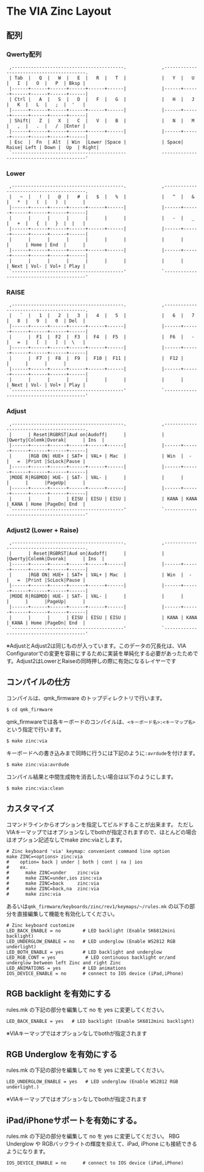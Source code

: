 # The VIA Zinc Layout
## 配列

### Qwerty配列

```
 ,-----------------------------------------.             ,-----------------------------------------.
 | Tab  |   Q  |   W  |   E  |   R  |   T  |             |   Y  |   U  |   I  |   O  |   P  | Bksp |
 |------+------+------+------+------+------|             |------+------+------+------+------+------|
 | Ctrl |   A  |   S  |   D  |   F  |   G  |             |   H  |   J  |   K  |   L  |   ;  |  '   |
 |------+------+------+------+------+------|             |------+------+------+------+------+------|
 | Shift|   Z  |   X  |   C  |   V  |   B  |             |   N  |   M  |   ,  |   .  |   /  |Enter |
 |------+------+------+------+------+------|             |------+------+------+------+------+------|
 | Esc  |  Fn  | Alt  | Win  |Lower |Space |             | Space| Raise| Left | Down |  Up  | Right|
 `------------------------------------------             ------------------------------------------'
```

 ### Lower
```
 ,-----------------------------------------.             ,-----------------------------------------.
 |   ~  |   !  |   @  |   #  |   $  |   %  |             |   ^  |   &  |   *  |   (  |   )  |      |
 |------+------+------+------+------+------|             |------+------+------+------+------+------|
 |      |      |      |      |      |      |             |   -  |   _  |   +  |   {  |   }  |  |   |
 |------+------+------+------+------+------|             |------+------+------+------+------+------|
 |      |      |      |      |      |      |             |      |      |      | Home | End  |      |
 |------+------+------+------+------+------|             |------+------+------+------+------+------|
 |      |      |      |      |      |      |             |      |      | Next | Vol- | Vol+ | Play |
 `-----------------------------------------'             `-----------------------------------------'
```

### RAISE
```
 ,-----------------------------------------.             ,-----------------------------------------.
 |   `  |   1  |   2  |   3  |   4  |   5  |             |   6  |   7  |   8  |   9  |   0  | Del  |
 |------+------+------+------+------+------|             |------+------+------+------+------+------|
 |      |  F1  |  F2  |  F3  |  F4  |  F5  |             |  F6  |   -  |   =  |   [  |   ]  |  \   |
 |------+------+------+------+------+------|             |------+------+------+------+------+------|
 |      |  F7  |  F8  |  F9  |  F10 |  F11 |             |  F12 |      |      |      |      |
 |------+------+------+------+------+------|             |------+------+------+------+------+------|
 |      |      |      |      |      |      |             |      |      | Next | Vol- | Vol+ | Play |
 `-----------------------------------------'             `-----------------------------------------'
```

### Adjust
```
 ,-----------------------------------------.             ,-----------------------------------------.
 |      | Reset|RGBRST|Aud on|Audoff|      |             |      |Qwerty|Colemk|Dvorak|      | Ins  |
 |------+------+------+------+------+------|             |------+------+------+------+------+------|
 |      |RGB ON| HUE+ | SAT+ | VAL+ | Mac  |             | Win  |  -   |   =  |Print |ScLock|Pause |
 |------+------+------+------+------+------|             |------+------+------+------+------+------|
 |MODE R|RGBMOD| HUE- | SAT- | VAL- |      |             |      |      |      |      |PageUp|      |
 |------+------+------+------+------+------|             |------+------+------+------+------+------|
 |      |      |      | EISU | EISU | EISU |             | KANA | KANA | KANA | Home |PageDn| End  |
 `-----------------------------------------'             `-----------------------------------------'
```

### Adjust2 (Lower + Raise)
```
 ,-----------------------------------------.             ,-----------------------------------------.
 |      | Reset|RGBRST|Aud on|Audoff|      |             |      |Qwerty|Colemk|Dvorak|      | Ins  |
 |------+------+------+------+------+------|             |------+------+------+------+------+------|
 |      |RGB ON| HUE+ | SAT+ | VAL+ | Mac  |             | Win  |  -   |   =  |Print |ScLock|Pause |
 |------+------+------+------+------+------|             |------+------+------+------+------+------|
 |MODE R|RGBMOD| HUE- | SAT- | VAL- |      |             |      |      |      |      |PageUp|      |
 |------+------+------+------+------+------|             |------+------+------+------+------+------|
 |      |      |      | EISU | EISU | EISU |             | KANA | KANA | KANA | Home |PageDn| End  |
 `-----------------------------------------'             `-----------------------------------------'
```
※AdjustとAdjust2は同じものが入っています。このデータの冗長化は、VIA Configuratorでの変更を容易にするために実装を単純化する必要があったためです。Adjust2はLowerとRaiseの同時押しの際に有効になるレイヤーです


## コンパイルの仕方

コンパイルは、qmk_firmware のトップディレクトリで行います。

```
$ cd qmk_firmware
```
qmk_firmwareでは各キーボードのコンパイルは、`<キーボード名>:<キーマップ名>`という指定で行います。

```
$ make zinc:via
```

キーボードへの書き込みまで同時に行うには下記のように`:avrdude`を付けます。

```
$ make zinc:via:avrdude
```

コンパイル結果と中間生成物を消去したい場合は以下のようにします。

```
$ make zinc:via:clean
```

## カスタマイズ

コマンドラインからオプションを指定してビルドすることが出来ます。
ただしVIAキーマップではオプションなしでbothが指定されますので、ほとんどの場合はオプション記述なしでmake zinc:viaとします。

```
# Zinc keyboard 'via' keymap: convenient command line option
make ZINC=<options> zinc:via
#    option= back | under | both | cont | na | ios
#    ex.
#      make ZINC=under    zinc:via
#      make ZINC=under,ios zinc:via
#      make ZINC=back     zinc:via
#      make ZINC=back,na  zinc:via
#      make zinc:via
```

あるいは`qmk_firmware/keyboards/zinc/rev1/keymaps/~/rules.mk` の以下の部分を直接編集して機能を有効化してください。

```
# Zinc keyboard customize
LED_BACK_ENABLE = no        # LED backlight (Enable SK6812mini backlight)
LED_UNDERGLOW_ENABLE = no   # LED underglow (Enable WS2812 RGB underlight)
LED_BOTH_ENABLE = yes       # LED backlight and underglow
LED_RGB_CONT = yes           # LED continuous backlight or/and underglow between left Zinc and right Zinc
LED_ANIMATIONS = yes        # LED animations
IOS_DEVICE_ENABLE = no      # connect to IOS device (iPad,iPhone)
```

## RGB backlight を有効にする

rules.mk の下記の部分を編集して no を yes に変更してください。
```
LED_BACK_ENABLE = yes   # LED backlight (Enable SK6812mini backlight)
```
※VIAキーマップではオプションなしでbothが指定されます

## RGB Underglow を有効にする

rules.mk の下記の部分を編集して no を yes に変更してください。
```
LED_UNDERGLOW_ENABLE = yes   # LED underglow (Enable WS2812 RGB underlight.)
```
※VIAキーマップではオプションなしでbothが指定されます

## iPad/iPhoneサポートを有効にする。

rules.mk の下記の部分を編集して no を yes に変更してください。
RBG Underglow や RGBバックライトの輝度を抑えて、iPad, iPhone にも接続できるようになります。

```
IOS_DEVICE_ENABLE = no      # connect to IOS device (iPad,iPhone)
```
